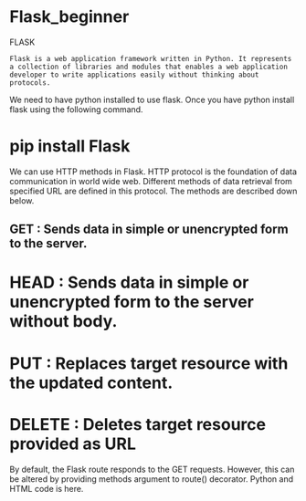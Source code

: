 # Flask_beginner
FLASK

	Flask is a web application framework written in Python. It represents a collection of libraries and modules that enables a web application developer to write applications easily without thinking about protocols.

We need to have python installed to use flask. Once you have python install flask using the following command.

# pip install Flask

We can use HTTP methods in Flask.	HTTP protocol is the foundation of data communication in world wide web. Different methods of data retrieval from specified URL are defined in this protocol. The methods are described down below.
## GET : Sends data in simple or unencrypted form to the server.
# HEAD : Sends data in simple or unencrypted form to the server without body.

# PUT : Replaces target resource with the updated content.
# DELETE : Deletes target resource provided as URL

By default, the Flask route responds to the GET requests. However, this can be altered by providing methods argument to route() decorator.
Python and HTML code is here.

